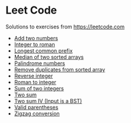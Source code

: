 # Leet Code

Solutions to exercises from https://leetcode.com

- [Add two numbers](./src/add-two-numbers.ts)
- [Integer to roman](./src/integer-to-roman.ts)
- [Longest common prefix](./src/longest-common-prefix.ts)
- [Median of two sorted arrays](./src/median-of-two-sorted-arrays.ts)
- [Palindrome numbers](./src/palindrome-number.ts)
- [Remove duplicates from sorted array](./src/remove-duplicates-from-sorted-array.ts)
- [Reverse integer](./src/reverse-integer.ts)
- [Roman to integer](./src/roman-to-integer.ts)
- [Sum of two integers](./src/sum-of-two-integers.ts)
- [Two sum](./src/two-sum.ts)
- [Two sum IV (Input is a BST)](<./src/two-sum-iv-(input-is-a-BST)-final_version.ts>)
- [Valid parentheses](./src/valid-parentheses.ts)
- [Zigzag conversion](./src/zigzag-conversion.ts)
